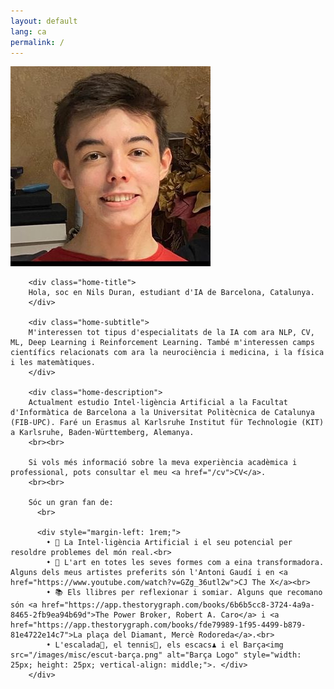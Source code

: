 ```yaml
---
layout: default
lang: ca
permalink: /
---
```


<div class="home-container">
  <div class="home-content">
    <div class="home-image">
        <img src="/images/misc/headshot.jpg" alt="Nils Duran" class="profile-image">
        </div>
        
        <div class="home-title">
        Hola, soc en Nils Duran, estudiant d'IA de Barcelona, Catalunya.
        </div>
        
        <div class="home-subtitle">
        M'interessen tot tipus d'especialitats de la IA com ara NLP, CV, ML, Deep Learning i Reinforcement Learning. També m'interessen camps científics relacionats com ara la neurociència i medicina, i la física i les matemàtiques.
        </div>
        
        <div class="home-description">
        Actualment estudio Intel·ligència Artificial a la Facultat d'Informàtica de Barcelona a la Universitat Politècnica de Catalunya (FIB-UPC). Faré un Erasmus al Karlsruhe Institut für Technologie (KIT) a Karlsruhe, Baden-Württemberg, Alemanya.
        <br><br>
        
        Si vols més informació sobre la meva experiència acadèmica i professional, pots consultar el meu <a href="/cv">CV</a>.
        <br><br>
        
        Sóc un gran fan de:
          <br>
          
          <div style="margin-left: 1rem;">
            • 🧠 La Intel·ligència Artificial i el seu potencial per resoldre problemes del món real.<br>
            • 🎨 L'art en totes les seves formes com a eina transformadora. Alguns dels meus artistes preferits són l'Antoni Gaudí i en <a href="https://www.youtube.com/watch?v=GZg_36utl2w">CJ The X</a><br>
            • 📚 Els llibres per reflexionar i somiar. Alguns que recomano són <a href="https://app.thestorygraph.com/books/6b6b5cc8-3724-4a9a-8465-2fb9ea94b69d">The Power Broker, Robert A. Caro</a> i <a href="https://app.thestorygraph.com/books/fde79989-1f95-4499-b879-81e4722e14c7">La plaça del Diamant, Mercè Rodoreda</a>.<br>
            • L'escalada🧗, el tennis🎾, els escacs♟️ i el Barça<img src="/images/misc/escut-barça.png" alt="Barça Logo" style="width: 25px; height: 25px; vertical-align: middle;">. </div>
        </div>
  </div>
</div>


